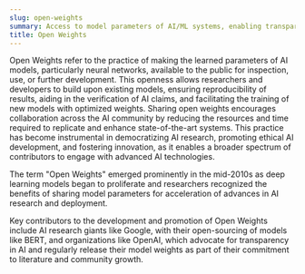 ```yaml
---
slug: open-weights
summary: Access to model parameters of AI/ML systems, enabling transparency and collaboration in development and research.
title: Open Weights
---
```


Open Weights refer to the practice of making the learned parameters of AI models, particularly neural networks, available to the public for inspection, use, or further development. This openness allows researchers and developers to build upon existing models, ensuring reproducibility of results, aiding in the verification of AI claims, and facilitating the training of new models with optimized weights. Sharing open weights encourages collaboration across the AI community by reducing the resources and time required to replicate and enhance state-of-the-art systems. This practice has become instrumental in democratizing AI research, promoting ethical AI development, and fostering innovation, as it enables a broader spectrum of contributors to engage with advanced AI technologies.

The term "Open Weights" emerged prominently in the mid-2010s as deep learning models began to proliferate and researchers recognized the benefits of sharing model parameters for acceleration of advances in AI research and deployment.

Key contributors to the development and promotion of Open Weights include AI research giants like Google, with their open-sourcing of models like BERT, and organizations like OpenAI, which advocate for transparency in AI and regularly release their model weights as part of their commitment to literature and community growth.
